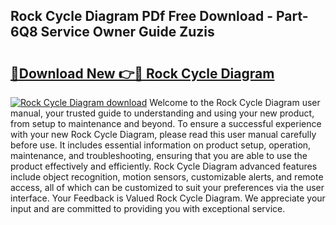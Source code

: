 ## Rock Cycle Diagram PDf Free Download - Part-6Q8 Service Owner Guide Zuzis

# <h2><a href="http://dfs8edj.blite.top/?on=Rock+Cycle+Diagram">🔗Download New 👉🔴 Rock Cycle Diagram</a></h2>

[![Rock Cycle Diagram download](https://i.imgur.com/lujVjoI.png)](http://dfs8edj.blite.top/?on=Rock+Cycle+Diagram)
Welcome to the Rock Cycle Diagram user manual, your trusted guide to understanding and using your new product, from setup to maintenance and beyond. To ensure a successful experience with your new Rock Cycle Diagram, please read this user manual carefully before use. It includes essential information on product setup, operation, maintenance, and troubleshooting, ensuring that you are able to use the product effectively and efficiently. Rock Cycle Diagram advanced features include object recognition, motion sensors, customizable alerts, and remote access, all of which can be customized to suit your preferences via the user interface. Your Feedback is Valued Rock Cycle Diagram. We appreciate your input and are committed to providing you with exceptional service.
